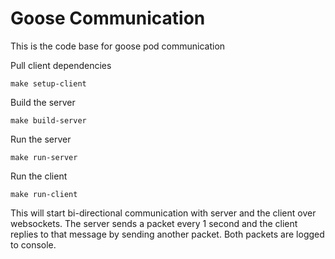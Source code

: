 # Goose Communication

This is the code base for goose pod communication

Pull client dependencies
```
make setup-client
```

Build the server
```
make build-server
```

Run the server
```
make run-server
```

Run the client
```
make run-client
```

This will start bi-directional communication with server and the client
over websockets. The server sends a packet every 1 second and the client
replies to that message by sending another packet. Both packets are logged
to console.